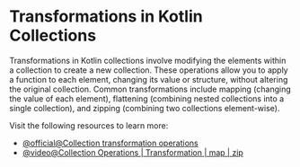 # Transformations in Kotlin Collections

Transformations in Kotlin collections involve modifying the elements within a collection to create a new collection. These operations allow you to apply a function to each element, changing its value or structure, without altering the original collection. Common transformations include mapping (changing the value of each element), flattening (combining nested collections into a single collection), and zipping (combining two collections element-wise).

Visit the following resources to learn more:

- [@official@Collection transformation operations](https://kotlinlang.org/docs/collection-transformations.html)
- [@video@Collection Operations | Transformation | map | zip](https://www.youtube.com/watch?v=eN4CS--hE1Q)